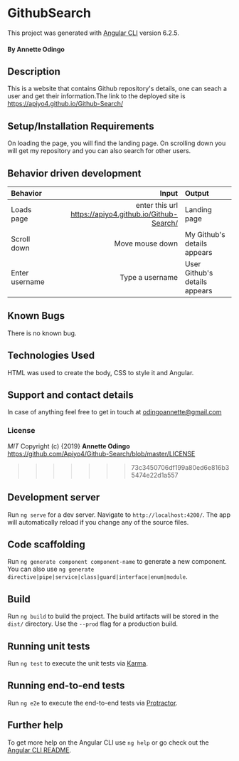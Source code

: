 # GithubSearch
This project was generated with [Angular CLI](https://github.com/angular/angular-cli) version 6.2.5.
#### By **Annette Odingo**
## Description
This is a website that contains Github repository's details, one can seach a user and get their information.The link to the deployed site is https://apiyo4.github.io/Github-Search/
## Setup/Installation Requirements
On loading the page, you will find the landing page. On scrolling down you will get my repository and you can also search for other users.
## Behavior driven development
|Behavior|Input|Output|
|:-------|-----:|:------|
|Loads page| enter this url https://apiyo4.github.io/Github-Search/| Landing page |
|Scroll down| Move mouse down |My Github's details appears |
|Enter username| Type a username |User Github's details appears |
## Known Bugs
There is no known bug.
## Technologies Used
HTML was used to create the body, CSS to style it and Angular.
## Support and contact details
In case of anything feel free to get in touch at odingoannette@gmail.com
### License
*MIT* 
Copyright (c) {2019} **Annette Odingo** https://github.com/Apiyo4/Github-Search/blob/master/LICENSE
>>>>>>> 73c3450706df199a80ed6e816b35474e22d1a557

## Development server

Run `ng serve` for a dev server. Navigate to `http://localhost:4200/`. The app will automatically reload if you change any of the source files.

## Code scaffolding

Run `ng generate component component-name` to generate a new component. You can also use `ng generate directive|pipe|service|class|guard|interface|enum|module`.

## Build

Run `ng build` to build the project. The build artifacts will be stored in the `dist/` directory. Use the `--prod` flag for a production build.

## Running unit tests

Run `ng test` to execute the unit tests via [Karma](https://karma-runner.github.io).

## Running end-to-end tests

Run `ng e2e` to execute the end-to-end tests via [Protractor](http://www.protractortest.org/).

## Further help

To get more help on the Angular CLI use `ng help` or go check out the [Angular CLI README](https://github.com/angular/angular-cli/blob/master/README.md).
